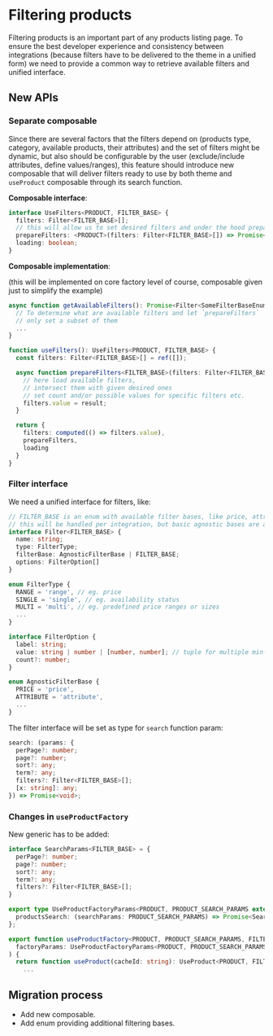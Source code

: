 # Filtering products

Filtering products is an important part of any products listing page. To ensure the best developer experience and consistency between integrations (because filters have to be delivered to the theme in a unified form) we need to provide a common way to retrieve available filters and unified interface.

## New APIs

### Separate composable

Since there are several factors that the filters depend on (products type, category, available products, their attributes) and the set of filters might be dynamic, but also should be configurable by the user (exclude/include attributes, define values/ranges), this feature should introduce new composable that will deliver filters ready to use by both theme and `useProduct` composable through its search function.

**Composable interface**:

```typescript
interface UseFilters<PRODUCT, FILTER_BASE> {
  filters: Filter<FILTER_BASE>[];
  // this will allow us to set desired filters and under the hood prepare some data for them, like count for each option etc.
  prepareFilters: <PRODUCT>(filters: Filter<FILTER_BASE>[]) => Promise<void>;
  loading: boolean;
}
```

**Composable implementation**:

(this will be implemented on core factory level of course, composable given just to simplify the example)

```typescript
async function getAvailableFilters(): Promise<Filter<SomeFilterBaseEnum>[]> {
  // To determine what are available filters and let `prepareFilters`
  // only set a subset of them
  ...
}

function useFilters(): UseFilters<PRODUCT, FILTER_BASE> {
  const filters: Filter<FILTER_BASE>[] = ref([]);

  async function prepareFilters<FILTER_BASE>(filters: Filter<FILTER_BASE>[]) {
    // here load available filters,
    // intersect them with given desired ones
    // set count and/or possible values for specific filters etc.
    filters.value = result;
  }

  return {
    filters: computed(() => filters.value),
    prepareFilters,
    loading
  }
}
```

### Filter interface

We need a unified interface for filters, like:

```typescript
// FILTER_BASE is an enum with available filter bases, like price, attribute, status, quantity, availability, sale percentage etc.
// this will be handled per integration, but basic agnostic bases are added
interface Filter<FILTER_BASE> {
  name: string;
  type: FilterType;
  filterBase: AgnosticFilterBase | FILTER_BASE;
  options: FilterOption[]
}

enum FilterType {
  RANGE = 'range', // eg. price
  SINGLE = 'single', // eg. availability status
  MULTI = 'multi', // eg. predefined price ranges or sizes
  ...
}

interface FilterOption {
  label: string;
  value: string | number | [number, number]; // tuple for multiple min-max ranges
  count?: number;
}

enum AgnosticFilterBase {
  PRICE = 'price',
  ATTRIBUTE = 'attribute',
  ...
}
```

The filter interface will be set as type for `search` function param:

```typescript
search: (params: {
  perPage?: number;
  page?: number;
  sort?: any;
  term?: any;
  filters?: Filter<FILTER_BASE>[];
  [x: string]: any;
}) => Promise<void>;
```

### Changes in `useProductFactory`

New generic has to be added:

```typescript
interface SearchParams<FILTER_BASE> = {
  perPage?: number;
  page?: number;
  sort?: any;
  term?: any;
  filters?: Filter<FILTER_BASE>[];
}

export type UseProductFactoryParams<PRODUCT, PRODUCT_SEARCH_PARAMS extends SearchParams<FILTER_BASE>, FILTER_BASE> = {
  productsSearch: (searchParams: PRODUCT_SEARCH_PARAMS) => Promise<SearchResult<PRODUCT>>;
};

export function useProductFactory<PRODUCT, PRODUCT_SEARCH_PARAMS, FILTER_BASE>(
  factoryParams: UseProductFactoryParams<PRODUCT, PRODUCT_SEARCH_PARAMS, FILTER_BASE>
) {
  return function useProduct(cacheId: string): UseProduct<PRODUCT, FILTER_BASE> {
    ...
```

## Migration process

- Add new composable.
- Add enum providing additional filtering bases.
